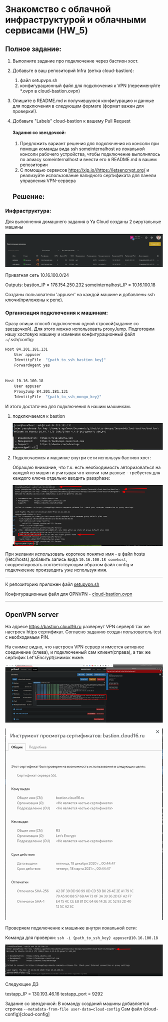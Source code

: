 # Знакомство с облачной инфраструктурой и облачными сервисами (HW_5)


## Полное задание:

1. Выполните задание про подключение через бастион хост.

2. Добавьте в ваш репозиторий Infra (ветка cloud-bastion):

   1. файл setupvpn.sh
   2. конфигурационный файл для подключения к VPN (переименуйте *.ovpn в cloud-bastion.ovpn)

3. Опишите в README.md и получившуюся конфигурацию и данные для подключения в следующем формате (формат важен для проверки!).

4. Добавьте "Labels" cloud-bastion к вашему Pull Request

   #### Задания со звездочкой:

   1. Предложить вариант решения для подключения из консоли при помощи команды вида ssh someinternalhost из локальной консоли рабочего устройства, чтобы подключение выполнялось по алиасу someinternalhost и внести его в README.md в вашем репозитории
   2. С помощью сервисов https://xip.io//https://letsencrypt.org/ и реализуйте использование валидного сертификата для панели управления VPN-сервера

   ## Решение:

### Инфраструктура:

Для выполнения домашнего задания в Ya Cloud созданы 2 вирутальные машины

![image-20201218024521497](readme.assets/image-20201218024521497.png)

Приватная сеть 10.16.100.0/24


  Outputs:
bastion_IP = 178.154.250.232
someinternalhost_IP = 10.16.100.18



Созданы пользователи 'appuser' на каждой машине и добавлены ssh ключи(приложены к репе).

### Организация подключения к машинам:

Сразу опиши способ подключения одной строкой(задание со звездочкой). Для этого можно использовать proxyJump. Подготовим нашу хостовую машину и изменим конфигурационный  файл ~/.ssh/config:

```bash
Host 84.201.181.131
    User appuser
    IdentityFile  "{path_to_ssh_bastion_key}"
    ForwardAgent yes


Host 10.16.100.18
    User appuser
    ProxyJump 84.201.181.131
    IdentityFile  "{path_to_ssh_mongo_key}"
```

И этого достаточно для подключения в нашим машинкам.

1. подключаемся к bastion

   ![image-20201218025420752](readme.assets/image-20201218025420752.png)

2. Подключаемся к машинке внутри сети используя бастион хост:

   Обращаю внимание, что т.к. есть необходимость авторизоваться на каждой из машин и учитывая что ключи там разные - требуется для каждого ключа отдельно вводить  passphase:

   ![image-20201218025559140](readme.assets/image-20201218025559140.png)

При желании использовать короткое понятно имя - в файл hosts (/etc/hosts) добавить запись вида
`10.16.100.18 somehost`, скорректировать соответствующим образом файл config и подклчюение производить уже используя имя.

---

К репозиторию приложен файл [setupvpn.sh](setupvpn.sh)

Конфигурационные файл для OPNVPN - [cloud-bastion.ovpn](cloud-bastion.ovpn)

---

## OpenVPN server

На адресе https://bastion.cloud16.ru   развернут VPN серверб так же настроен https сертификат.
Согласно заданию создан пользователь test с необходимым PIN.

На снимке видно, что настроен VPN сервер и имеется активное соединение (слева), и подключенный сам клиент(справа), а так же сертифик Let'sEncrypt(снимок ниже:

![image-20201218022034264](readme.assets/image-20201218022034264.png)

![image-20201218030227513](readme.assets/image-20201218030227513.png)



Проверяем подключение к машинке внутри локальной сети:

Команда для проверки: `ssh -i {path_to_ssh_key} appuser@10.16.100.18`

![image-20201218022941235](readme.assets/image-20201218022941235.png)


Следующее ДЗ

testapp_IP = 130.193.46.16
testapp_port = 9292

Задание со звездочкой:
В команду созданий машины добавляется строчка `--metadata-from-file user-data=cloud-config`
Сам файл (cloud-config)[cloud-config]
